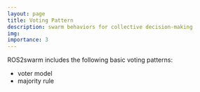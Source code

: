 ```yaml
---
layout: page
title: Voting Pattern 
description: swarm behaviors for collective decision-making
img: 
importance: 3
---
```



ROS2swarm includes the following basic voting patterns: 

* voter model
* majority rule 
